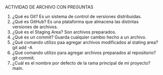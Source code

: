 ACTIVIDAD DE ARCHIVO CON PREGUNTAS

1. ¿Qué es Git?
    Es un sistema de control de versiones distribuidas.
2. ¿Qué es GitHub?
    Es una plataforma que almacena las distintas versiones de archivos.
3. ¿Qué es el Staging Area?
    Son archivos preparados.
4. ¿Qué es un commit?
    Guarda cualquier cambio hecho a un archivo.
5. ¿Qué comando utilizo paa agregar archivos modificados al stating area?
    git add -A
6. ¿Qué comando utilizo para agregar archivos preparados al repositorio?
    git commit.
7. ¿Cuál es el nombre por defecto de la rama principal de mi proyecto?
    main.